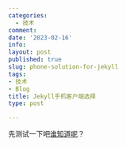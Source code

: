 ```yaml
---
categories:
  - 技术
comment: 
date: '2023-02-16'
info: 
layout: post
published: true
slug: phone-solution-for-jekyll
tags:
- 技术
- Blog
title: Jekyll手机客户端选择
type: post

---
```


先测试一下吧<u>谁知道呢</u>？